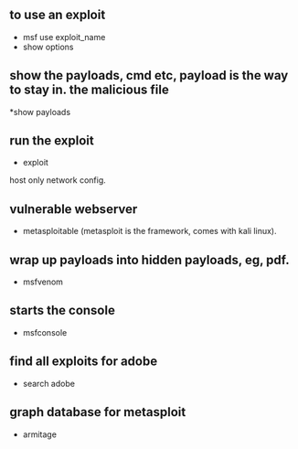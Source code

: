 ## to use an exploit
* msf use exploit_name
* show options

## show the payloads, cmd etc, payload is the way to stay in. the malicious file
*show payloads

## run the exploit
* exploit

host only network config.

## vulnerable webserver
* metasploitable (metasploit is the framework, comes with kali linux).


## wrap up payloads into hidden payloads, eg, pdf.
* msfvenom


## starts the console
* msfconsole
## find all exploits for adobe
* search adobe


## graph database for metasploit
* armitage


